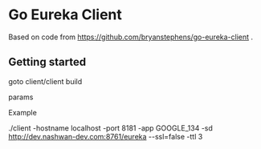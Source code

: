 Go Eureka Client
================

Based on code from https://github.com/bryanstephens/go-eureka-client .

## Getting started

goto client/client build

params

Example 

./client -hostname localhost -port 8181 -app GOOGLE_134 -sd http://dev.nashwan-dev.com:8761/eureka --ssl=false -ttl 3 
